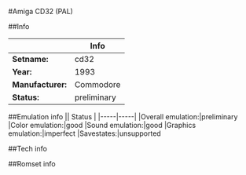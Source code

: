 #Amiga CD32 (PAL)

##Info

||Info|
|-----|-----|
|**Setname:**|cd32
|**Year:**|1993
|**Manufacturer:**|Commodore
|**Status:**|preliminary

##Emulation info
|| Status |
|-----|-----|
|Overall emulation:|preliminary
|Color emulation:|good
|Sound emulation:|good
|Graphics emulation:|imperfect
|Savestates:|unsupported

##Tech info

##Romset info

<!--- START OF EDITED COMMENT DO NOT TOUCH TEXT ABOVE-->
